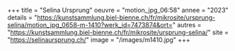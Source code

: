 +++
title = "Selina Ursprung"
oeuvre = "motion_jpg_06:58"
annee = "2023"
details = "https://kunstsammlung.biel-bienne.ch/fr/mikrosite/ursprung-selina/motion_jpg_0658-m-1410?werk_id=7473874&ort="
autres = "https://kunstsammlung.biel-bienne.ch/fr/mikrosite/ursprung-selina/"
site = "https://selinaursprung.ch/"
image = "/images/m1410.jpg"
+++
